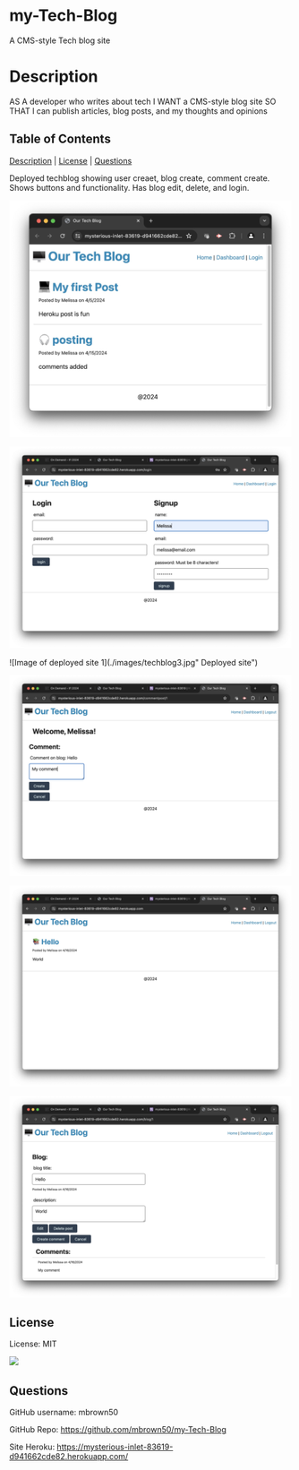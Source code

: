   # my-Tech-Blog
  A CMS-style Tech blog site
  
  # Description
  AS A developer who writes about tech
  I WANT a CMS-style blog site
  SO THAT I can publish articles, blog posts, and my thoughts and opinions

  ## Table of Contents

  [Description](#description) | [License](#license) | [Questions](#questions)

  Deployed techblog showing user creaet, blog create, comment create.
  Shows buttons and functionality. Has blog edit, delete, and login.

  ![Image of deployed site 1](./images/techblog.jpg "Deployed site")

  ![Image of deployed site 1](./images/techblog2.jpg "Deployed site")

  ![Image of deployed site 1](./images/techblog3.jpg" Deployed site")

  ![Image of deployed site 1](./images/techblog4.jpg "Deployed site")

  ![Image of deployed site 1](./images/techblog5.jpg "Deployed site")

  ![Image of deployed site 1](./images/techblog6.jpg "Deployed site")

  ## License
  
  License: MIT
  
  [<img src="https://img.shields.io/badge/License-MIT-yellow.svg">](https://opensource.org/licenses/MIT)
  
  ## Questions

  GitHub username: mbrown50

  GitHub Repo: https://github.com/mbrown50/my-Tech-Blog

  Site Heroku: https://mysterious-inlet-83619-d941662cde82.herokuapp.com/
 

